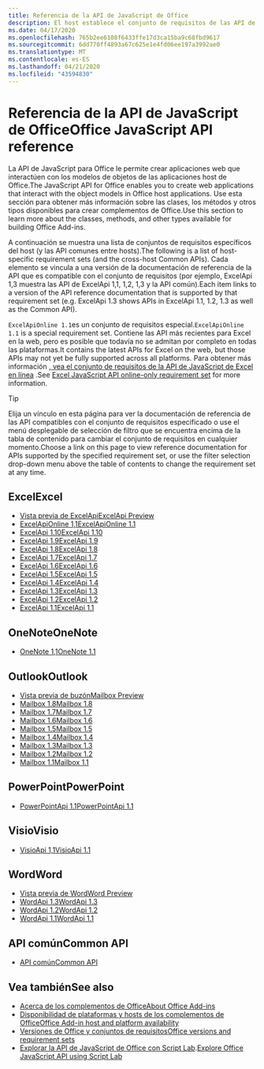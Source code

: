 ```yaml
---
title: Referencia de la API de JavaScript de Office
description: El host establece el conjunto de requisitos de las API de JavaScript de Office.
ms.date: 04/17/2020
ms.openlocfilehash: 765b2ee6108f6433ffe17d3ca15ba9c68fbd9617
ms.sourcegitcommit: 6dd770ff4893a67c625e1e4fd06ee197a3992ae0
ms.translationtype: MT
ms.contentlocale: es-ES
ms.lasthandoff: 04/21/2020
ms.locfileid: "43594830"
---
```

# <a name="office-javascript-api-reference"></a><span data-ttu-id="dd414-103">Referencia de la API de JavaScript de Office</span><span class="sxs-lookup"><span data-stu-id="dd414-103">Office JavaScript API reference</span></span>

<span data-ttu-id="dd414-104">La API de JavaScript para Office le permite crear aplicaciones web que interactúen con los modelos de objetos de las aplicaciones host de Office.</span><span class="sxs-lookup"><span data-stu-id="dd414-104">The JavaScript API for Office enables you to create web applications that interact with the object models in Office host applications.</span></span> <span data-ttu-id="dd414-105">Use esta sección para obtener más información sobre las clases, los métodos y otros tipos disponibles para crear complementos de Office.</span><span class="sxs-lookup"><span data-stu-id="dd414-105">Use this section to learn more about the classes, methods, and other types available for building Office Add-ins.</span></span>

<span data-ttu-id="dd414-106">A continuación se muestra una lista de conjuntos de requisitos específicos del host (y las API comunes entre hosts).</span><span class="sxs-lookup"><span data-stu-id="dd414-106">The following is a list of host-specific requirement sets (and the cross-host Common APIs).</span></span> <span data-ttu-id="dd414-107">Cada elemento se vincula a una versión de la documentación de referencia de la API que es compatible con el conjunto de requisitos (por ejemplo, ExcelApi 1,3 muestra las API de ExcelApi 1,1, 1,2, 1,3 y la API común).</span><span class="sxs-lookup"><span data-stu-id="dd414-107">Each item links to a version of the API reference documentation that is supported by that requirement set (e.g. ExcelApi 1.3 shows APIs in ExcelApi 1.1, 1.2, 1.3 as well as the Common API).</span></span>

<span data-ttu-id="dd414-108">`ExcelApiOnline 1.1`es un conjunto de requisitos especial.</span><span class="sxs-lookup"><span data-stu-id="dd414-108">`ExcelApiOnline 1.1` is a special requirement set.</span></span> <span data-ttu-id="dd414-109">Contiene las API más recientes para Excel en la web, pero es posible que todavía no se admitan por completo en todas las plataformas.</span><span class="sxs-lookup"><span data-stu-id="dd414-109">It contains the latest APIs for Excel on the web, but those APIs may not yet be fully supported across all platforms.</span></span> <span data-ttu-id="dd414-110">Para obtener más información [, vea el conjunto de requisitos de la API de JavaScript de Excel en línea](/office/dev/add-ins/reference/requirement-sets/excel-api-online-requirement-set) .</span><span class="sxs-lookup"><span data-stu-id="dd414-110">See [Excel JavaScript API online-only requirement set](/office/dev/add-ins/reference/requirement-sets/excel-api-online-requirement-set) for more information.</span></span>

> [!TIP]
> <span data-ttu-id="dd414-111">Elija un vínculo en esta página para ver la documentación de referencia de las API compatibles con el conjunto de requisitos especificado o use el menú desplegable de selección de filtro que se encuentra encima de la tabla de contenido para cambiar el conjunto de requisitos en cualquier momento.</span><span class="sxs-lookup"><span data-stu-id="dd414-111">Choose a link on this page to view reference documentation for APIs supported by the specified requirement set, or use the filter selection drop-down menu above the table of contents to change the requirement set at any time.</span></span>

## <a name="excel"></a><span data-ttu-id="dd414-112">Excel</span><span class="sxs-lookup"><span data-stu-id="dd414-112">Excel</span></span>

- [<span data-ttu-id="dd414-113">Vista previa de ExcelApi</span><span class="sxs-lookup"><span data-stu-id="dd414-113">ExcelApi Preview</span></span>](/javascript/api/excel?view=excel-js-preview)
- [<span data-ttu-id="dd414-114">ExcelApiOnline 1,1</span><span class="sxs-lookup"><span data-stu-id="dd414-114">ExcelApiOnline 1.1</span></span>](/javascript/api/excel?view=excel-js-online)
- [<span data-ttu-id="dd414-115">ExcelApi 1.10</span><span class="sxs-lookup"><span data-stu-id="dd414-115">ExcelApi 1.10</span></span>](/javascript/api/excel?view=excel-js-1.10)
- [<span data-ttu-id="dd414-116">ExcelApi 1.9</span><span class="sxs-lookup"><span data-stu-id="dd414-116">ExcelApi 1.9</span></span>](/javascript/api/excel?view=excel-js-1.9)
- [<span data-ttu-id="dd414-117">ExcelApi 1.8</span><span class="sxs-lookup"><span data-stu-id="dd414-117">ExcelApi 1.8</span></span>](/javascript/api/excel?view=excel-js-1.8)
- [<span data-ttu-id="dd414-118">ExcelApi 1.7</span><span class="sxs-lookup"><span data-stu-id="dd414-118">ExcelApi 1.7</span></span>](/javascript/api/excel?view=excel-js-1.7)
- [<span data-ttu-id="dd414-119">ExcelApi 1.6</span><span class="sxs-lookup"><span data-stu-id="dd414-119">ExcelApi 1.6</span></span>](/javascript/api/excel?view=excel-js-1.6)
- [<span data-ttu-id="dd414-120">ExcelApi 1.5</span><span class="sxs-lookup"><span data-stu-id="dd414-120">ExcelApi 1.5</span></span>](/javascript/api/excel?view=excel-js-1.5)
- [<span data-ttu-id="dd414-121">ExcelApi 1.4</span><span class="sxs-lookup"><span data-stu-id="dd414-121">ExcelApi 1.4</span></span>](/javascript/api/excel?view=excel-js-1.4)
- [<span data-ttu-id="dd414-122">ExcelApi 1.3</span><span class="sxs-lookup"><span data-stu-id="dd414-122">ExcelApi 1.3</span></span>](/javascript/api/excel?view=excel-js-1.3)
- [<span data-ttu-id="dd414-123">ExcelApi 1.2</span><span class="sxs-lookup"><span data-stu-id="dd414-123">ExcelApi 1.2</span></span>](/javascript/api/excel?view=excel-js-1.2)
- [<span data-ttu-id="dd414-124">ExcelApi 1.1</span><span class="sxs-lookup"><span data-stu-id="dd414-124">ExcelApi 1.1</span></span>](/javascript/api/excel?view=excel-js-1.1)

## <a name="onenote"></a><span data-ttu-id="dd414-125">OneNote</span><span class="sxs-lookup"><span data-stu-id="dd414-125">OneNote</span></span>

- [<span data-ttu-id="dd414-126">OneNote 1,1</span><span class="sxs-lookup"><span data-stu-id="dd414-126">OneNote 1.1</span></span>](/javascript/api/onenote?view=onenote-js-1.1)

## <a name="outlook"></a><span data-ttu-id="dd414-127">Outlook</span><span class="sxs-lookup"><span data-stu-id="dd414-127">Outlook</span></span>

- [<span data-ttu-id="dd414-128">Vista previa de buzón</span><span class="sxs-lookup"><span data-stu-id="dd414-128">Mailbox Preview</span></span>](/javascript/api/outlook?view=outlook-js-preview)
- [<span data-ttu-id="dd414-129">Mailbox 1.8</span><span class="sxs-lookup"><span data-stu-id="dd414-129">Mailbox 1.8</span></span>](/javascript/api/outlook?view=outlook-js-1.8)
- [<span data-ttu-id="dd414-130">Mailbox 1.7</span><span class="sxs-lookup"><span data-stu-id="dd414-130">Mailbox 1.7</span></span>](/javascript/api/outlook?view=outlook-js-1.7)
- [<span data-ttu-id="dd414-131">Mailbox 1.6</span><span class="sxs-lookup"><span data-stu-id="dd414-131">Mailbox 1.6</span></span>](/javascript/api/outlook?view=outlook-js-1.6)
- [<span data-ttu-id="dd414-132">Mailbox 1.5</span><span class="sxs-lookup"><span data-stu-id="dd414-132">Mailbox 1.5</span></span>](/javascript/api/outlook?view=outlook-js-1.5)
- [<span data-ttu-id="dd414-133">Mailbox 1.4</span><span class="sxs-lookup"><span data-stu-id="dd414-133">Mailbox 1.4</span></span>](/javascript/api/outlook?view=outlook-js-1.4)
- [<span data-ttu-id="dd414-134">Mailbox 1.3</span><span class="sxs-lookup"><span data-stu-id="dd414-134">Mailbox 1.3</span></span>](/javascript/api/outlook?view=outlook-js-1.3)
- [<span data-ttu-id="dd414-135">Mailbox 1.2</span><span class="sxs-lookup"><span data-stu-id="dd414-135">Mailbox 1.2</span></span>](/javascript/api/outlook?view=outlook-js-1.2)
- [<span data-ttu-id="dd414-136">Mailbox 1.1</span><span class="sxs-lookup"><span data-stu-id="dd414-136">Mailbox 1.1</span></span>](/javascript/api/outlook?view=outlook-js-1.1)

## <a name="powerpoint"></a><span data-ttu-id="dd414-137">PowerPoint</span><span class="sxs-lookup"><span data-stu-id="dd414-137">PowerPoint</span></span>

- [<span data-ttu-id="dd414-138">PowerPointApi 1.1</span><span class="sxs-lookup"><span data-stu-id="dd414-138">PowerPointApi 1.1</span></span>](/javascript/api/powerpoint?view=powerpoint-js-1.1)

## <a name="visio"></a><span data-ttu-id="dd414-139">Visio</span><span class="sxs-lookup"><span data-stu-id="dd414-139">Visio</span></span>

- [<span data-ttu-id="dd414-140">VisioApi 1,1</span><span class="sxs-lookup"><span data-stu-id="dd414-140">VisioApi 1.1</span></span>](/javascript/api/visio?view=visio-js-1.1)

## <a name="word"></a><span data-ttu-id="dd414-141">Word</span><span class="sxs-lookup"><span data-stu-id="dd414-141">Word</span></span>

- [<span data-ttu-id="dd414-142">Vista previa de Word</span><span class="sxs-lookup"><span data-stu-id="dd414-142">Word Preview</span></span>](/javascript/api/word?view=word-js-preview)
- [<span data-ttu-id="dd414-143">WordApi 1.3</span><span class="sxs-lookup"><span data-stu-id="dd414-143">WordApi 1.3</span></span>](/javascript/api/word?view=word-js-1.3)
- [<span data-ttu-id="dd414-144">WordApi 1.2</span><span class="sxs-lookup"><span data-stu-id="dd414-144">WordApi 1.2</span></span>](/javascript/api/word?view=word-js-1.2)
- [<span data-ttu-id="dd414-145">WordApi 1.1</span><span class="sxs-lookup"><span data-stu-id="dd414-145">WordApi 1.1</span></span>](/javascript/api/word?view=word-js-1.1)

## <a name="common-api"></a><span data-ttu-id="dd414-146">API común</span><span class="sxs-lookup"><span data-stu-id="dd414-146">Common API</span></span>

- [<span data-ttu-id="dd414-147">API común</span><span class="sxs-lookup"><span data-stu-id="dd414-147">Common API</span></span>](/javascript/api/office?view=common-js)

## <a name="see-also"></a><span data-ttu-id="dd414-148">Vea también</span><span class="sxs-lookup"><span data-stu-id="dd414-148">See also</span></span>

- [<span data-ttu-id="dd414-149">Acerca de los complementos de Office</span><span class="sxs-lookup"><span data-stu-id="dd414-149">About Office Add-ins</span></span>](/office/dev/add-ins/overview)
- [<span data-ttu-id="dd414-150">Disponibilidad de plataformas y hosts de los complementos de Office</span><span class="sxs-lookup"><span data-stu-id="dd414-150">Office Add-in host and platform availability</span></span>](/office/dev/add-ins/overview/office-add-in-availability)
- [<span data-ttu-id="dd414-151">Versiones de Office y conjuntos de requisitos</span><span class="sxs-lookup"><span data-stu-id="dd414-151">Office versions and requirement sets</span></span>](/office/dev/add-ins/develop/office-versions-and-requirement-sets)
- <span data-ttu-id="dd414-152">[Explorar la API de JavaScript de Office con Script Lab](/office/dev/add-ins/overview/explore-with-script-lab).</span><span class="sxs-lookup"><span data-stu-id="dd414-152">[Explore Office JavaScript API using Script Lab](/office/dev/add-ins/overview/explore-with-script-lab)</span></span>
